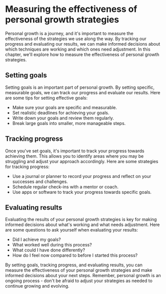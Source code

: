 Measuring the effectiveness of personal growth strategies
====================================================================================

Personal growth is a journey, and it's important to measure the effectiveness of the strategies we use along the way. By tracking our progress and evaluating our results, we can make informed decisions about which techniques are working and which ones need adjustment. In this chapter, we'll explore how to measure the effectiveness of personal growth strategies.

Setting goals
-------------

Setting goals is an important part of personal growth. By setting specific, measurable goals, we can track our progress and evaluate our results. Here are some tips for setting effective goals:

* Make sure your goals are specific and measurable.
* Set realistic deadlines for achieving your goals.
* Write down your goals and review them regularly.
* Break large goals into smaller, more manageable steps.

Tracking progress
-----------------

Once you've set goals, it's important to track your progress towards achieving them. This allows you to identify areas where you may be struggling and adjust your approach accordingly. Here are some strategies for tracking progress:

* Use a journal or planner to record your progress and reflect on your successes and challenges.
* Schedule regular check-ins with a mentor or coach.
* Use apps or software to track your progress towards specific goals.

Evaluating results
------------------

Evaluating the results of your personal growth strategies is key for making informed decisions about what's working and what needs adjustment. Here are some questions to ask yourself when evaluating your results:

* Did I achieve my goals?
* What worked well during this process?
* What could I have done differently?
* How do I feel now compared to before I started this process?

By setting goals, tracking progress, and evaluating results, you can measure the effectiveness of your personal growth strategies and make informed decisions about your next steps. Remember, personal growth is an ongoing process - don't be afraid to adjust your strategies as needed to continue growing and evolving.
